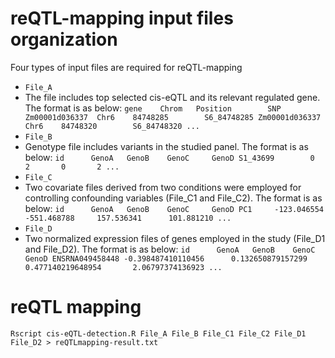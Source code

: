 # reQTL-mapping input files organization

Four types of input files are required for reQTL-mapping

- `File_A`
 - The file includes top selected cis-eQTL and its relevant regulated gene. The format is as below:
 `gene    Chrom   Position        SNP
Zm00001d036337  Chr6    84748285        S6_84748285
Zm00001d036337  Chr6    84748320        S6_84748320
...`
- `File_B`
 - Genotype file includes variants in the studied panel. The format is as below:
 `id      GenoA   GenoB    GenoC     GenoD
 S1_43699        0       2       0       2
 ...`
- `File_C`
 - Two covariate files derived from two conditions were employed for controlling confounding variables (File_C1 and File_C2). The format is as below:
 `id      GenoA   GenoB    GenoC     GenoD
PC1     -123.046554     -551.468788     157.536341      101.881210
...`
- `File_D`
 - Two normalized expression files of genes employed in the study (File_D1 and File_D2). The format is as below:
 `id      GenoA   GenoB    GenoC     GenoD
ENSRNA049458448 -0.398487410110456      0.132650879157299       0.477140219648954       2.06797374136923
...`
# reQTL mapping
`Rscript cis-eQTL-detection.R File_A File_B File_C1 File_C2 File_D1 File_D2 > reQTLmapping-result.txt`

